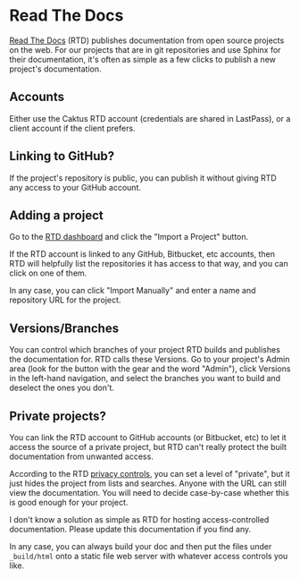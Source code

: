 Read The Docs
=============

[Read The Docs](https://rtfd.org) (RTD) publishes documentation from
open source projects on the web. For our projects that are in git
repositories and use Sphinx for their documentation, it's often as
simple as a few clicks to publish a new project's documentation.

Accounts
--------

Either use the Caktus RTD account (credentials are shared in LastPass),
or a client account if the client prefers.

Linking to GitHub?
------------------

If the project's repository is public, you can publish it without
giving RTD any access to your GitHub account.

Adding a project
----------------

Go to the [RTD dashboard](https://readthedocs.org/dashboard/) and click
the "Import a Project" button.

If the RTD account is linked to any GitHub, Bitbucket, etc accounts,
then RTD will helpfully list the repositories it has access to that way,
and you can click on one of them.

In any case, you can click "Import Manually" and enter a name and
repository URL for the project.

Versions/Branches
-----------------

You can control which branches of your project RTD builds and publishes
the documentation for. RTD calls these Versions. Go to your project's
Admin area (look for the button with the gear and the word "Admin"),
click Versions in the left-hand navigation, and select the branches you
want to build and deselect the ones you don't.

Private projects?
-----------------

You can link the RTD account to GitHub accounts (or Bitbucket, etc) to
let it access the source of a private project, but RTD can't really
protect the built documentation from unwanted access.

According to the RTD [privacy
controls](http://docs.readthedocs.org/en/latest/privacy.html), you can
set a level of "private", but it just hides the project from lists and
searches. Anyone with the URL can still view the documentation. You will
need to decide case-by-case whether this is good enough for your
project.

I don't know a solution as simple as RTD for hosting access-controlled
documentation. Please update this documentation if you find any.

In any case, you can always build your doc and then put the files under
`_build/html` onto a static file web server with whatever access
controls you like.
